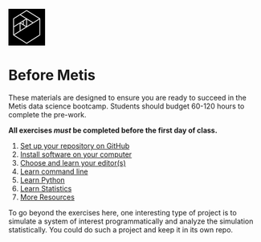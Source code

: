 ![Metis logo](img/metis.png)

# Before Metis

These materials are designed to ensure you are ready to succeed in the
Metis data science bootcamp. Students should budget 60-120 hours to complete the pre-work.

**All exercises _must_ be completed before the first day of class.**

 1. [Set up your repository on GitHub](01-set_up_repo.md)
 2. [Install software on your computer](02-install.md)
 3. [Choose and learn your editor(s)](03-editors.md)
 4. [Learn command line](04-command_line.md)
 5. [Learn Python](05-python.md)
 6. [Learn Statistics](06-statistics.md)
 7. [More Resources](07-more-resources.md)

To go beyond the exercises here, one interesting type of project is to
simulate a system of interest programmatically and analyze the
simulation statistically. You could do such a project and keep it in
its own repo.
